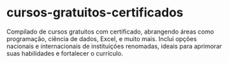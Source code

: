 # cursos-gratuitos-certificados
Compilado de cursos gratuitos com certificado, abrangendo áreas como programação, ciência de dados, Excel, e muito mais. Inclui opções nacionais e internacionais de instituições renomadas, ideais para aprimorar suas habilidades e fortalecer o currículo.
